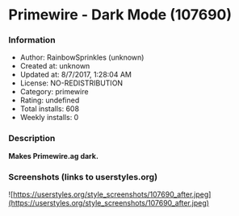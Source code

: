 # Primewire - Dark Mode (107690)

### Information
- Author: RainbowSprinkles (unknown)
- Created at: unknown
- Updated at: 8/7/2017, 1:28:04 AM
- License: NO-REDISTRIBUTION
- Category: primewire
- Rating: undefined
- Total installs: 608
- Weekly installs: 0


### Description
<b>Makes Primewire.ag dark.</b>


### Screenshots (links to userstyles.org)
![https://userstyles.org/style_screenshots/107690_after.jpeg](https://userstyles.org/style_screenshots/107690_after.jpeg)


